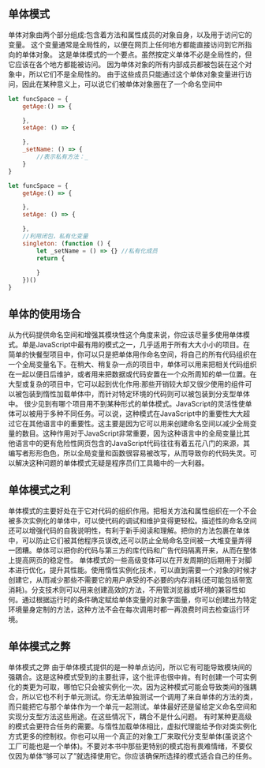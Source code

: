 ## 单体模式
单体对象由两个部分组成:包含着方法和属性成员的对象自身，以及用于访问它的变量。 这个变量通常是全局性的，以便在网页上任何地方都能直接访问到它所指向的单体对象。 这是单体模式的一个要点。虽然按定义单体不必是全局性的，但它应该在各个地方都能被访问。 因为单体对象的所有内部成员都被包装在这个对象中，所以它们不是全局性的。 由于这些成员只能通过这个单体对象变量进行访问，因此在某种意义上，可以说它们被单体对象圈在了一个命名空间中


```javascript
let funcSpace = {
    getAge:() => {

    },
    setAge: () => {

    },
    _setName: () => {
        //表示私有方法：_
    }
}
```


```javascript
let funcSpace = { 
    getAge:() => {

    },
    setAge: () => {

    },
    //利用闭包，私有化变量
    singleton: (function () {
        let _setName = () => {} //私有化成员
        return {
            
        }
    })()
}
```
## 单体的使用场合
从为代码提供命名空间和增强其模块性这个角度来说，你应该尽量多使用单体模式。单是JavaScript中最有用的模式之一，几乎适用于所有大大小小的项目。在简单的快餐型项目中，你可以只是把单体用作命名空间，将自己的所有代码组织在一个全局变量名下。在稍大、稍复杂一点的项目中，单体可以用来把相关代码组织在一起以便日后维护，或者用来把数据或代码安置在一个众所周知的单一位置。在大型或复杂的项目中，它可以起到优化作用:那些开销较大却又很少使用的组件可以被包装到惰性加载单体中，而针对特定环境的代码则可以被包装到分支型单体中。
很少见到有哪个项目用不到某种形式的单体模式。JavaScript的灵活性使单体可以被用于多种不同任务。可以说，这种模式在JavaScript中的重要性大大超过它在其他语言中的重要性。这主要是因为它可以用来创建命名空间以减少全局变量的数目。这种作用对于JavaScript非常重要，因为这种语言中的全局变量比其他语言中的更有危险性网页包含的JavaScript代码往往有着五花八门的来源，其编写者形形色色，所以全局变量和函数很容易被改写，从而导致你的代码失灵。可以解决这种问题的单体模式无疑是程序员们工具箱中的一大利器。
## 单体模式之利
单体模式的主要好处在于它对代码的组织作用。把相关方法和属性组织在一个不会被多次实例化的单体中，可以使代码的调试和维护变得更轻松。描述性的命名空间还可以增强代码的自我说明性，有利于新手阅读和理解。把你的方法包裹在单体中，可以防止它们被其他程序员误改,还可以防止全局命名空间被一大堆变量弄得一团糟。单体可以把你的代码与第三方的库代码和广告代码隔离开来，从而在整体上提高网页的稳定性。
单体模式的一些高级变体可以在开发周期的后期用于对脚本进行优化，提升其性能。使用惰性实例化技术，可以直到需要一个对象的时候才创建它，从而减少那些不需要它的用户承受的不必要的内存消耗(还可能包括带宽消耗)。分支技术则可以用来创建高效的方法，不用管浏览器或环境的兼容性如何。通过根据运行时的条件确定赋给单体变量的对象字面量，你可以创建出为特定环境量身定制的方法，这种方法不会在每次调用时都一再浪费时间去检查运行环境。
## 单体模式之弊
单体模式之弊
由于单体模式提供的是一种单点访问，所以它有可能导致模块间的强耦合。这是这种模式受到的主要批评，这个批评也很中肯。有时创建一个可实例化的类更为可取，哪怕它只会被实例化一次。因为这种模式可能会导致类间的强耦合，所以它也不利于单元测试。你无法单独测试一个调用了来自单体的方法的类，而只能把它与那个单体作为一个单元一起测试。单体最好还是留给定义命名空间和实现分支型方法这些用途。在这些情况下，耦合不是什么问题。
有时某种更高级的模式会更符合任务的需要。与惰性加载单体相比，虚拟代理能给予你对类实例化方式更多的控制权。你也可以用一个真正的对象工厂来取代分支型单体(虽说这个工厂可能也是一个单体)。不要对本书中那些更特别的模式抱有畏难情绪，不要仅仅因为单体“够可以了”就选择使用它。你应该确保所选择的模式适合自己的任务。




